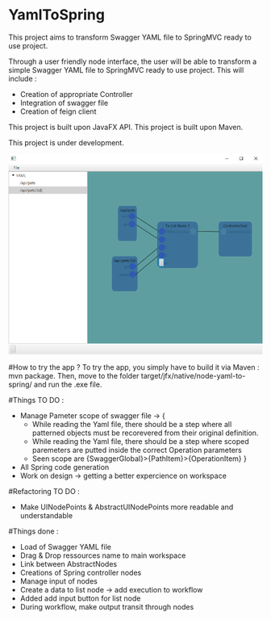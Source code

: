 # YamlToSpring


This project aims to transform Swagger YAML file to SpringMVC ready to use project.

Through a user friendly node interface, the user will be able to transform a simple Swagger YAML file to SpringMVC ready to use project.
This will include :
* Creation of appropriate Controller
* Integration of swagger file
* Creation of feign client

This project is built upon JavaFX API.
This project is built upon Maven.

This project is under development.

![alt tag](https://raw.githubusercontent.com/ldalzotto/YamlToSpring/master/example.png)

#How to try the app ?
To try the app, you simply have to build it via Maven : mvn package.
Then, move to the folder target/jfx/native/node-yaml-to-spring/ and run the .exe file.

#Things TO DO :
* Manage Pameter scope of swagger file -> {
    - While reading the Yaml file, there should be a step where all patterned objects must be recorevered from their original definition.
    - While reading the Yaml file, there should be a step where scoped paremeters are putted inside the correct Operation parameters
    - Seen scope are {SwaggerGlobal}>{PathItem}>{OperationItem}
}
* All Spring code generation
* Work on design -> getting a better expercience on workspace

#Refactoring TO DO :
* Make UINodePoints & AbstractUINodePoints more readable and understandable

#Things done :
* Load of Swagger YAML file
* Drag & Drop ressources name to main workspace
* Link between AbstractNodes
* Creations of Spring controller nodes
* Manage input of nodes
* Create a data to list node -> add execution to workflow
* Added add input button for list node
* During workflow, make output transit through nodes
